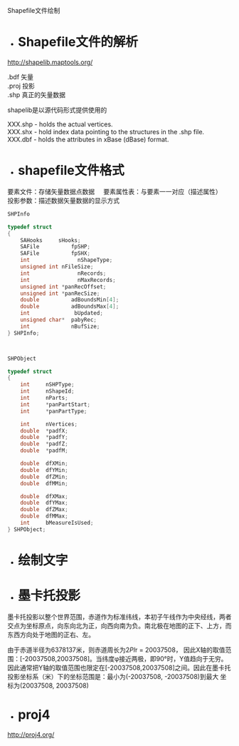 Shapefile文件绘制

- # Shapefile文件的解析

http://shapelib.maptools.org/

.bdf 矢量    
.proj 投影     
.shp 真正的矢量数据    

shapelib是以源代码形式提供使用的     

XXX.shp - holds the actual vertices.    
XXX.shx - hold index data pointing to the structures in the .shp file.     
XXX.dbf - holds the attributes in xBase (dBase) format.     

- # shapefile文件格式

要素文件：存储矢量数据点数据     
要素属性表：与要素一一对应（描述属性）    
投影参数：描述数据矢量数据的显示方式    

```c++
SHPInfo

typedef	struct
{
    SAHooks     sHooks;
    SAFile          fpSHP;
    SAFile          fpSHX;
    int               nShapeType; 
    unsigned int nFileSize;  
    int               nRecords;
    int               nMaxRecords;
    unsigned int *panRecOffset;
    unsigned int *panRecSize;
    double          adBoundsMin[4];
    double          adBoundsMax[4];
    int              bUpdated;
    unsigned char*  pabyRec;
    int             nBufSize;
} SHPInfo;



SHPObject

typedef struct
{
    int     nSHPType;
    int     nShapeId;
    int     nParts;
    int     *panPartStart;
    int     *panPartType;

    int     nVertices;
    double  *padfX;
    double  *padfY;
    double  *padfZ;
    double  *padfM;

    double  dfXMin;
    double  dfYMin;
    double  dfZMin;
    double  dfMMin;

    double  dfXMax;
    double  dfYMax;
    double  dfZMax;
    double  dfMMax;
    int     bMeasureIsUsed;
} SHPObject;
```

- # 绘制文字  

- # 墨卡托投影
墨卡托投影以整个世界范围，赤道作为标准纬线，本初子午线作为中央经线，两者交点为坐标原点，向东向北为正，向西向南为负。南北极在地图的正下、上方，而东西方向处于地图的正右、左。    

由于赤道半径为6378137米，则赤道周长为2*PI*r = 20037508， 因此X轴的取值范围：[-20037508,20037508]。当纬度φ接近两极，即90°时，Y值趋向于无穷。因此通常把Y轴的取值范围也限定在[-20037508,20037508]之间。因此在墨卡托投影坐标系（米）下的坐标范围是：最小为(-20037508, -20037508)到最大 坐标为(20037508, 20037508)     


- # proj4
http://proj4.org/


